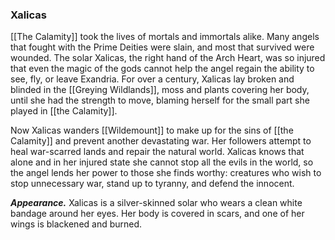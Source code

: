 ### Xalicas

[[The Calamity]] took the lives of mortals and immortals alike. Many angels that fought with the Prime Deities were slain, and most that survived were wounded. The solar Xalicas, the right hand of the Arch Heart, was so injured that even the magic of the gods cannot help the angel regain the ability to see, fly, or leave Exandria. For over a century, Xalicas lay broken and blinded in the [[Greying Wildlands]], moss and plants covering her body, until she had the strength to move, blaming herself for the small part she played in [[the Calamity]].

Now Xalicas wanders [[Wildemount]] to make up for the sins of [[the Calamity]] and prevent another devastating war. Her followers attempt to heal war-scarred lands and repair the natural world. Xalicas knows that alone and in her injured state she cannot stop all the evils in the world, so the angel lends her power to those she finds worthy: creatures who wish to stop unnecessary war, stand up to tyranny, and defend the innocent.

**_Appearance._** Xalicas is a silver-skinned solar who wears a clean white bandage around her eyes. Her body is covered in scars, and one of her wings is blackened and burned.